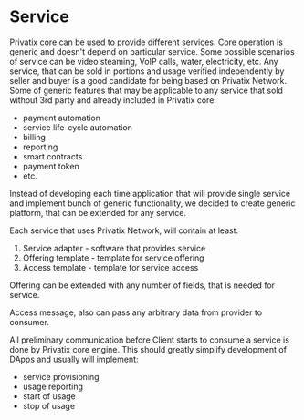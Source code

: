 # Service

Privatix core can be used to provide different services. Core operation is generic and doesn't depend on particular service. Some possible scenarios of service can be video steaming, VoIP calls, water, electricity, etc. Any service, that can be sold in portions and usage verified independently by seller and buyer is a good candidate for being based on Privatix Network. Some of generic features that may be applicable to any service that sold without 3rd party and already included in Privatix core:

* payment automation
* service life-cycle automation
* billing
* reporting
* smart contracts
* payment token
* etc.

Instead of developing each time application that will provide single service and implement bunch of generic functionality, we decided to create generic platform, that can be extended for any service.

Each service that uses Privatix Network, will contain at least:

1. Service adapter - software that provides service
2. Offering template - template for service offering
3. Access template - template for service access 

Offering can be extended with any number of fields, that is needed for service.

Access message, also can pass any arbitrary data from provider to consumer.

All preliminary communication before Client starts to consume a service is done by Privatix core engine. This should greatly simplify development of DApps and usually will implement:

* service provisioning
* usage reporting
* start of usage
* stop of usage

